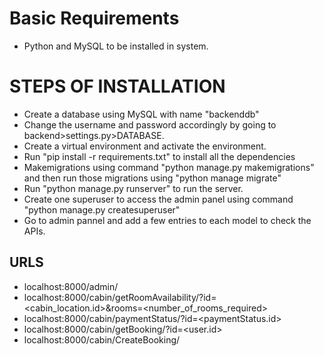 # Basic Requirements
- Python and MySQL to be installed in system.

# STEPS OF INSTALLATION

- Create a database using MySQL with name "backenddb"
- Change the username and password accordingly by going to backend>settings.py>DATABASE.
- Create a virtual environment and activate the environment.
- Run "pip install -r requirements.txt" to install all the dependencies
- Makemigrations using command "python manage.py makemigrations" and then run those migrations using "python manage migrate"
- Run "python manage.py runserver" to run the server.
- Create one superuser to access the admin panel using command "python manage.py createsuperuser"
- Go to admin pannel and add a few entries to each model to check the APIs.

## URLS
- localhost:8000/admin/
- localhost:8000/cabin/getRoomAvailability/?id=<cabin_location.id>&rooms=<number_of_rooms_required>
- localhost:8000/cabin/paymentStatus/?id=<paymentStatus.id>
- localhost:8000/cabin/getBooking/?id=<user.id>
- localhost:8000/cabin/CreateBooking/